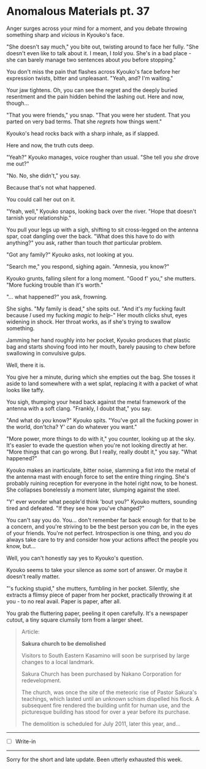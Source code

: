 # Anomalous Materials pt. 37

Anger surges across your mind for a moment, and you debate throwing something sharp and *vicious* in Kyouko's face.

"She doesn't say much," you bite out, twisting around to face her fully. "She doesn't even like to talk about it. I mean, I *told* you. She's in a bad place - she can barely manage two sentences about *you* before stopping."

You don't miss the pain that flashes across Kyouko's face before her expression twists, bitter and unpleasant. "Yeah, and? I'm waiting."

Your jaw tightens. Oh, you can see the regret and the deeply buried resentment and the pain hidden behind the lashing out. Here and now, though...

"That you were friends," you snap. "That you were her student. That you parted on very bad terms. That she *regrets* how things went."

Kyouko's head rocks back with a sharp inhale, as if slapped.

Here and now, the truth cuts deep.

"Yeah?" Kyouko manages, voice rougher than usual. "She tell you *she* drove me out?"

"No. No, she didn't," you say.

Because that's not what happened.

You could call her out on it.

"Yeah, well," Kyouko snaps, looking back over the river. "Hope that doesn't tarnish your relationship."

You pull your legs up with a sigh, shifting to sit cross-legged on the antenna spar, coat dangling over the back. "What does this have to do with anything?" you ask, rather than touch *that* particular problem.

"Got any family?" Kyouko asks, not looking at you.

"Search me," you respond, sighing again. "Amnesia, you know?"

Kyouko grunts, falling silent for a long moment. "Good f' you," she mutters. "More fucking trouble than it's worth."

"... what happened?" you ask, frowning.

She sighs. "My family is dead," she spits out. "And it's *my* fucking fault because *I* used my fucking *magic* to *help-*" Her mouth clicks shut, eyes widening in shock. Her throat works, as if she's trying to swallow something.

Jamming her hand roughly into her pocket, Kyouko produces that plastic bag and starts shoving food into her mouth, barely pausing to chew before swallowing in convulsive gulps.

Well, there it is.

You give her a minute, during which she empties out the bag. She tosses it aside to land somewhere with a wet splat, replacing it with a packet of what looks like taffy.

You sigh, thumping your head back against the metal framework of the antenna with a soft clang. "Frankly, I doubt that," you say.

"And what do *you* know?" Kyouko spits. "You've got all the fucking power in the world, don'tcha? Y' can do whatever you want."

"More power, more things to do with it," you counter, looking up at the sky. It's easier to evade the question when you're not looking directly at her. "More things that can go wrong. But I really, really doubt it," you say. "What happened?"

Kyouko makes an inarticulate, bitter noise, slamming a fist into the metal of the antenna mast with enough force to set the entire thing ringing. She's probably ruining reception for everyone in the hotel right now, to be honest. She collapses bonelessly a moment later, slumping against the steel.

"Y' ever wonder what people'd think 'bout you?" Kyouko mutters, sounding tired and defeated. "If they see how you've changed?"

You can't say you do. You... don't remember far back enough for that to be a concern, and you're striving to be the best person you *can* be, in the eyes of your friends. You're not perfect. Introspection is one thing, and you *do* always take care to try and consider how your actions affect the people you know, but...

Well, you can't honestly say yes to Kyouko's question.

Kyouko seems to take your silence as *some* sort of answer. Or maybe it doesn't really matter.

"'s fucking stupid," she mutters, fumbling in her pocket. Silently, she extracts a flimsy piece of paper from her pocket, practically throwing it at you - to no real avail. Paper is paper, after all.

You grab the fluttering paper, peeling it open carefully. It's a newspaper cutout, a tiny square clumsily torn from a larger sheet.

> Article:
>
> **Sakura church to be demolished**
>
> Visitors to South Eastern Kasamino will soon be surprised by large changes to a local landmark.
>
> Sakura Church has been purchased by Nakano Corporation for redevelopment.
>
> The church, was once the site of the meteoric rise of Pastor Sakura's teachings, which lasted until an unknown schism dispelled his flock. A subsequent fire rendered the building unfit for human use, and the picturesque building has stood for over a year before its purchase.
>
> The demolition is scheduled for July 2011, later this year, and...

---

- [ ] Write-in

---

Sorry for the short and late update. Been utterly exhausted this week.
